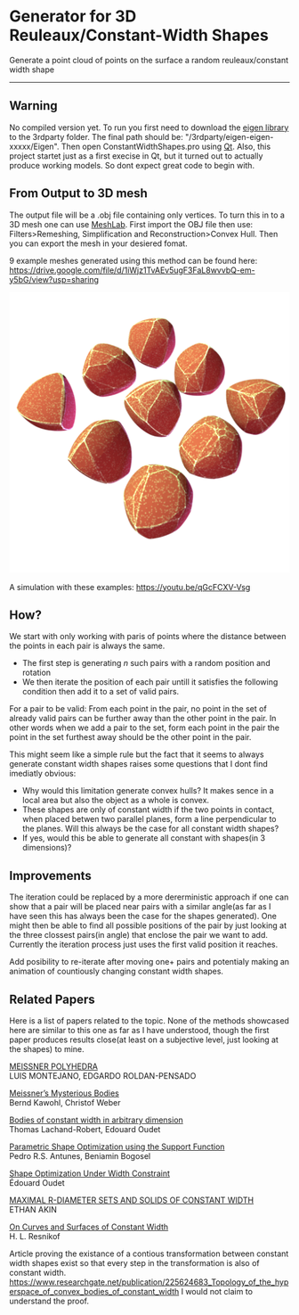 # Generator for 3D Reuleaux/Constant-Width Shapes
Generate a point cloud of points on the surface a random reuleaux/constant width shape
___
## Warning
No compiled version yet. To run you first need to download the [eigen library](http://eigen.tuxfamily.org/index.php?title=Main_Page) to the 3rdparty folder. The final path should be: "/3rdparty/eigen-eigen-xxxxx/Eigen".
Then open ConstantWidthShapes.pro using [Qt](https://www.qt.io/).
Also, this project startet just as a first execise in Qt, but it turned out to actually produce working models. So dont expect great code to begin with.

## From Output to 3D mesh
The output file will be a .obj file containing only vertices. To turn this in to a 3D mesh one can use [MeshLab](http://www.meshlab.net/).
First import the OBJ file then use: Filters>Remeshing, Simplification and Reconstruction>Convex Hull. Then you can export the mesh in your desiered fomat.

9 example meshes generated using this method can be found here: https://drive.google.com/file/d/1iWjz1TvAEv5ugF3FaL8wvvbQ-em-y5bG/view?usp=sharing

![alt text][ImageOfExample]

[ImageOfExample]: https://github.com/oyboy/Generator_for_3D_Reuleaux_or_Constant_Width_Shapes/blob/master/imgs/exampleShapes.png "The 9 example meshes"
A simulation with these examples: https://youtu.be/qGcFCXV-Vsg
## How?
We start with only working with paris of points where the distance between the points in each pair is always the same.


- The first step is generating *n* such pairs with a random position and rotation
- We then iterate the position of each pair untill it satisfies the following condition then add it to a set of valid pairs.

For a pair to be valid: From each point in the pair, no point in the set of already valid pairs can be further away than the other point in the pair. In other words when we add a pair to the set, form each point in the pair the point in the set furthest away should be the other point in the pair.

This might seem like a simple rule but the fact that it seems to always generate constant width shapes raises some questions that I dont find imediatly obvious:
- Why would this limitation generate convex hulls? It makes sence in a local area but also the object as a whole is convex.
- These shapes are only of constant width if the two points in contact, when placed betwen two parallel planes, form a line perpendicular to the planes. Will this always be the case for all constant width shapes?
- If yes, would this be able to generate all constant with shapes(in 3 dimensions)?

## Improvements
The iteration could be replaced by a more dererministic approach if one can show that a pair will be placed near pairs with a similar angle(as far as I have seen this has always been the case for the shapes generated). One might then be able to find all possible positions of the pair by just looking at the three clossest pairs(in angle) that enclose the pair we want to add. Currently the iteration process just uses the first valid position it reaches.

Add posibility to re-iterate after moving one+ pairs and potentialy making an animation of countiously changing constant width shapes.

## Related Papers
Here is a list of papers related to the topic.
None of the methods showcased here are similar to this one as far as I have understood, though the first paper produces results close(at least on a subjective level, just looking at the shapes) to mine.

[MEISSNER POLYHEDRA](https://arxiv.org/pdf/1608.06354.pdf)  
LUIS MONTEJANO, EDGARDO ROLDAN-PENSADO

[Meissner’s Mysterious Bodies](https://www.researchgate.net/publication/225748121_Meissner's_Mysterious_Bodies)  
Bernd Kawohl, Christof Weber

[Bodies of constant width in arbitrary dimension](https://hal.archives-ouvertes.fr/hal-00385113/document)  
Thomas Lachand-Robert, Edouard Oudet


[Parametric Shape Optimization using the Support Function](https://arxiv.org/pdf/1809.00254.pdf)  
Pedro R.S. Antunes, Beniamin Bogosel


[Shape Optimization Under Width Constraint](https://link.springer.com/article/10.1007/s00454-012-9471-z)  
Édouard Oudet


[MAXIMAL R-DIAMETER SETS AND SOLIDS OF CONSTANT WIDTH](https://arxiv.org/pdf/1003.5824.pdf)  
ETHAN AKIN


[On Curves and Surfaces of Constant Width](https://arxiv.org/pdf/1504.06733.pdf)  
H. L. Resnikof

Article proving the existance of a contious transformation between constant width shapes exist so that every step in the transformation is also of constant width.
https://www.researchgate.net/publication/225624683_Topology_of_the_hyperspace_of_convex_bodies_of_constant_width
I would not claim to understand the proof.
